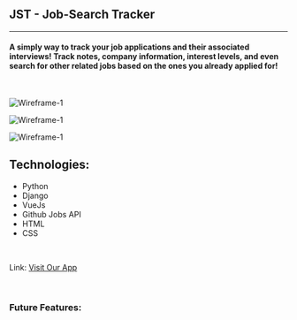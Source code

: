 ## JST - Job-Search Tracker
---

#### A simply way to track your job applications and their associated interviews! Track notes, company information, interest levels, and even search for other related jobs based on the ones you already applied for!

<br>

![Wireframe-1](https://i.imgur.com/0Xrcy5c.png)

![Wireframe-1](https://i.imgur.com/jRoGNY7.png)

![Wireframe-1](https://i.imgur.com/DlLVKBN.png)


Technologies:
------
- Python
- Django
- VueJs
- Github Jobs API
- HTML
- CSS



<br>

Link: [Visit Our App](https://job-search-trackr.herokuapp.com)


<br>

### Future Features:

